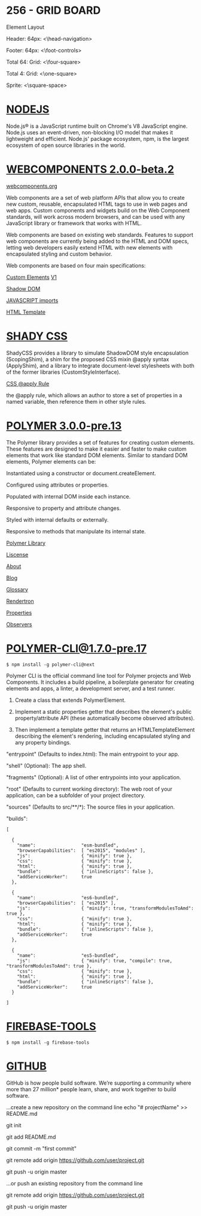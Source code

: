 # 256 - GRID BOARD

Element Layout

  Header:   64px:   <\head-navigation>

  Footer:   64px:   <\foot-controls>

  Total 64: Grid:   <\four-square>

  Total 4:  Grid:   <\one-square>

  Sprite: <\square-space>
# [NODEJS](https://nodejs.org/en/)

  Node.js® is a JavaScript runtime built on Chrome's V8 JavaScript engine. Node.js uses an event-driven, non-blocking I/O model that makes it lightweight and efficient. Node.js' package ecosystem, npm, is the largest ecosystem of open source libraries in the world.

# [WEBCOMPONENTS 2.0.0-beta.2](https://github.com/webcomponents/webcomponentsjs/tree/v2)

  [webcomponents.org](https://www.webcomponents.org/)

  Web components are a set of web platform APIs that allow you to create new custom, reusable, encapsulated HTML tags to use in web pages and web apps. Custom components and widgets build on the Web Component standards, will work across modern browsers, and can be used with any JavaScript library or framework that works with HTML.

  Web components are based on existing web standards. Features to support web components are currently being added to the HTML and DOM specs, letting web developers easily extend HTML with new elements with encapsulated styling and custom behavior.

  Web components are based on four main specifications:

  [Custom Elements](https://w3c.github.io/webcomponents/spec/custom/) [V1](https://hayato.io/2016/shadowdomv1/)

  [Shadow DOM](https://w3c.github.io/webcomponents/spec/shadow/)

  [JAVASCRIPT imports](https://w3c.github.io/webcomponents/spec/imports/)
  
  [HTML Template](https://html.spec.whatwg.org/multipage/scripting.html#the-template-element/)

# [SHADY CSS](https://github.com/webcomponents/shadycss)

  ShadyCSS provides a library to simulate ShadowDOM style encapsulation (ScopingShim), a shim for the proposed CSS mixin @apply syntax (ApplyShim), and a library to integrate document-level stylesheets with both of the former libraries (CustomStyleInterface).

  [CSS @apply Rule](https://tabatkins.github.io/specs/css-apply-rule/)

  the @apply rule, which allows an author to store a set of properties in a named variable, then reference them in other style rules.

# [POLYMER 3.0.0-pre.13](https://www.polymer-project.org/2.0/docs/devguide/feature-overview)

  The Polymer library provides a set of features for creating custom elements. These features are designed to make it easier and faster to make custom elements that work like standard DOM elements. Similar to standard DOM elements, Polymer elements can be:

  Instantiated using a constructor or document.createElement.

  Configured using attributes or properties.

  Populated with internal DOM inside each instance.

  Responsive to property and attribute changes.

  Styled with internal defaults or externally.

  Responsive to methods that manipulate its internal state.

  [Polymer Library](https://www.polymer-project.org/2.0/docs/devguide/feature-overview)

  [Liscense](https://github.com/Polymer/polymer/blob/master/LICENSE.txt)

  [About](https://www.polymer-project.org/about)

  [Blog](https://www.polymer-project.org/blog/)

  [Glossary](https://www.polymer-project.org/2.0/docs/glossary)

  [Rendertron](https://render-tron.appspot.com/)

  [Properties](https://www.polymer-project.org/2.0/docs/devguide/properties)

  [Observers](https://www.polymer-project.org/2.0/docs/devguide/observers)

# [POLYMER-CLI@1.7.0-pre.17](https://github.com/Polymer/tools/tree/master/packages/cli)

    $ npm install -g polymer-cli@next

  Polymer CLI is the official command line tool for Polymer projects and Web Components. It includes a build pipeline, a boilerplate generator for creating elements and apps, a linter, a development server, and a test runner.

  1. Create a class that extends PolymerElement.

  2. Implement a static properties getter that describes the element's public property/attribute API (these automatically become observed attributes).

  3. Then implement a template getter that returns an HTMLTemplateElement describing the element's rendering, including encapsulated styling and any property bindings.

  "entrypoint" (Defaults to index.html): The main entrypoint to your app.

  "shell" (Optional): The app shell.

  "fragments" (Optional): A list of other entrypoints into your application.

  "root" (Defaults to current working directory): The web root of your application, can be a subfolder of your project directory.

  "sources" (Defaults to src/**/*): The source files in your application.


 "builds":
 
    [

      {
        "name":                 "esm-bundled",
        "browserCapabilities":  [ "es2015", "modules" ],
        "js":                   { "minify": true },
        "css":                  { "minify": true },
        "html":                 { "minify": true },
        "bundle":               { "inlineScripts": false },
        "addServiceWorker":     true
      },

      {
        "name":                 "es6-bundled",
        "browserCapabilities":  [ "es2015" ],
        "js":                   { "minify": true, "transformModulesToAmd": true },
        "css":                  { "minify": true },
        "html":                 { "minify": true },
        "bundle":               { "inlineScripts": false },
        "addServiceWorker":     true
      },
      
      {
        "name":                 "es5-bundled",
        "js":                   { "minify": true, "compile": true, "transformModulesToAmd": true },
        "css":                  { "minify": true },
        "html":                 { "minify": true },
        "bundle":               { "inlineScripts": false },
        "addServiceWorker":     true
      }
      
    ]

# [FIREBASE-TOOLS](https://www.npmjs.com/package/firebase-tools)

    $ npm install -g firebase-tools

# [GITHUB](https://git-scm.com/docs)

  GitHub is how people build software.
  We’re supporting a community where more than 27 million* people learn, share, and work together to build software.

  ...create a new repository on the command line
  echo "# projectName" >> README.md

  git init

  git add README.md

  git commit -m "first commit"

  git remote add origin https://github.com/user/project.git

  git push -u origin master

  …or push an existing repository from the command line

  git remote add origin https://github.com/user/project.git

  git push -u origin master